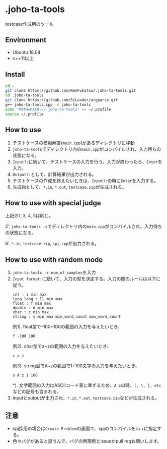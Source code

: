 # .joho-ta-tools
testcase作成用のツール

## Environment
- Ubuntu 18.04
- c++11以上

## Install
```bash
cd ~
git clone https://github.com/RenFukatsu/.joho-ta-tools.git
cd .joho-ta-tools
git clone https://github.com/SiLeader/argparse.git
g++ joho-ta-tools.cpp -o joho-ta-tools
echo "PATH=PATH:~/.joho-ta-tools" >> ~/.profile
source ~/.profile
```

## How to use
1. テストケースの模範解答(`main.cpp`)があるディレクトリに移動
2. `joho-ta-tools`でディレクトリ内の`main.cpp`がコンパイルされ、入力待ちの状態になる。
3. `Input?:`に続いて、テストケースの入力を行う。入力が終わったら、`Enter`を入力。
4. `Output?:`として、計算結果が出力される。
5. テストケースの作成を終えたいときは、`Input?:`の時に`Enter`を入力する。
6. 生成物として、`*.in`, `*.out`, `testcase.zip`が生成される。

## How to use with special judge
上記の1, 3, 4, 5は同じ。

2'. `joho-ta-tools -s`でディレクトリ内の`main.cpp`がコンパイルされ、入力待ちの状態になる。

6'. `*.in`, `testcase.zip`, `spj.cpp`が出力される。

## How to use with random mode
1. `joho-ta-tools -r num_of_samples`を入力
2. `Input format:`に続いて、入力の型を決定する。入力の際のルールは以下に従う。
   ```
   int : i min max
   long long : ll min max
   float : f min max
   double : d min max
   char : c min max
   string : s min max min_word_count max_word_count
   ```
   例1). float型で-100~100の範囲の入力を与えたいとき、
   ```
   f -100 100
   ```
   例2). char型でa~zの範囲の入力を与えたいとき、
   ```
   c a z
   ```
   例3). string型でA~zの範囲で1~100文字の入力を与えたいとき、
   ```
   s A z 1 100
   ```
   *). 文字範囲の入力はASCIIコード表に準ずるため、`A z`の時、`[, \, ], etc`などの記号も含まれる。
3. inputとoutputが出力され、`*.in`, `*.out`, `testcase.zip`などが生成される。



## 注意
- spj採用の場合は`Create Problem`の画面で、spjのコンパイルをc++に指定する。
- 色々バグがあると思うんで、バグの再現例とissueかpull reqお願いします。

